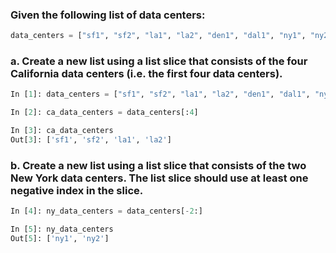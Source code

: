 
### Given the following list of data centers:

```python
data_centers = ["sf1", "sf2", "la1", "la2", "den1", "dal1", "ny1", "ny2"]
```

### a. Create a new list using a list slice that consists of the four California data centers (i.e. the first four data centers).

```python
In [1]: data_centers = ["sf1", "sf2", "la1", "la2", "den1", "dal1", "ny1", "ny2"]

In [2]: ca_data_centers = data_centers[:4]

In [3]: ca_data_centers
Out[3]: ['sf1', 'sf2', 'la1', 'la2']
```

### b. Create a new list using a list slice that consists of the two New York data centers. The list slice should use at least one negative index in the slice.

```python
In [4]: ny_data_centers = data_centers[-2:]

In [5]: ny_data_centers
Out[5]: ['ny1', 'ny2']
```

